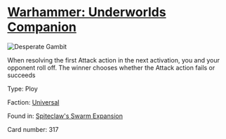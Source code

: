 # [Warhammer: Underworlds Companion](https://guidokessels.github.io/wh-underworlds)

  

![Desperate Gambit](https://warhammerunderworlds.com/wp-content/uploads/sites/6/2018/02/317_ENG.png)

When resolving the first Attack action in the next activation, you and your opponent roll off. The winner chooses whether the Attack action fails or succeeds

Type: Ploy

Faction: [Universal](https://guidokessels.github.io/wh-underworlds/factions/universal.md)

Found in: [Spiteclaw's Swarm Expansion](https://guidokessels.github.io/wh-underworlds/locations/spiteclaws-swarm-expansion.md)

Card number: 317
